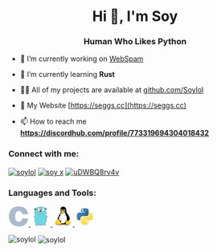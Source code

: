<h1 align="center">Hi 👋, I'm Soy</h1>
<h3 align="center">Human Who Likes Python</h3>

- 🔭 I’m currently working on [WebSpam](https://github.com/Soylol/webspam)

- 🌱 I’m currently learning **Rust**

- 👨‍💻 All of my projects are available at [github.com/Soylol](github.com/Soylol)

- 📝 My Website [https://seggs.cc](https://seggs.cc)

- 📫 How to reach me **https://discordhub.com/profile/773319694304018432**

<h3 align="left">Connect with me:</h3>
<p align="left">
<a href="https://dev.to/soylol" target="blank"><img align="center" src="https://cdn.jsdelivr.net/npm/simple-icons@3.0.1/icons/dev-dot-to.svg" alt="soylol" height="30" width="40" /></a>
<a href="https://www.youtube.com/c/soy x" target="blank"><img align="center" src="https://cdn.jsdelivr.net/npm/simple-icons@3.0.1/icons/youtube.svg" alt="soy x" height="30" width="40" /></a>
<a href="https://discord.gg/uDWBQ8rv4v" target="blank"><img align="center" src="https://cdn.jsdelivr.net/npm/simple-icons@3.0.1/icons/discord.svg" alt="uDWBQ8rv4v" height="30" width="40" /></a>
</p>

<h3 align="left">Languages and Tools:</h3>
<p align="left"> <a href="https://www.cprogramming.com/" target="_blank"> <img src="https://raw.githubusercontent.com/devicons/devicon/master/icons/c/c-original.svg" alt="c" width="40" height="40"/> </a> <a href="https://golang.org" target="_blank"> <img src="https://raw.githubusercontent.com/devicons/devicon/master/icons/go/go-original.svg" alt="go" width="40" height="40"/> </a> <a href="https://www.linux.org/" target="_blank"> <img src="https://raw.githubusercontent.com/devicons/devicon/master/icons/linux/linux-original.svg" alt="linux" width="40" height="40"/> </a> <a href="https://www.python.org" target="_blank"> <img src="https://raw.githubusercontent.com/devicons/devicon/master/icons/python/python-original.svg" alt="python" width="40" height="40"/> </a> </p>

<p><img align="left" src="https://github-readme-stats.vercel.app/api/top-langs?username=soylol&show_icons=true&locale=en&layout=compact" alt="soylol" /></p>

<p>&nbsp;<img align="center" src="https://github-readme-stats.vercel.app/api?username=soylol&show_icons=true&locale=en" alt="soylol" /></p>
